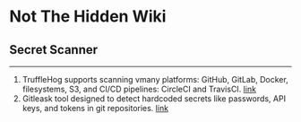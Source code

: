 # Not The Hidden Wiki

## Secret Scanner
-----

1. TruffleHog supports scanning vmany platforms: GitHub, GitLab, Docker, filesystems, S3, and CI/CD pipelines: CircleCI and TravisCI. [link](https://github.com/trufflesecurity/trufflehog)
2. Gitleask tool designed to detect hardcoded secrets like passwords, API keys, and tokens in git repositories. [link](https://github.com/gitleaks/gitleaks)